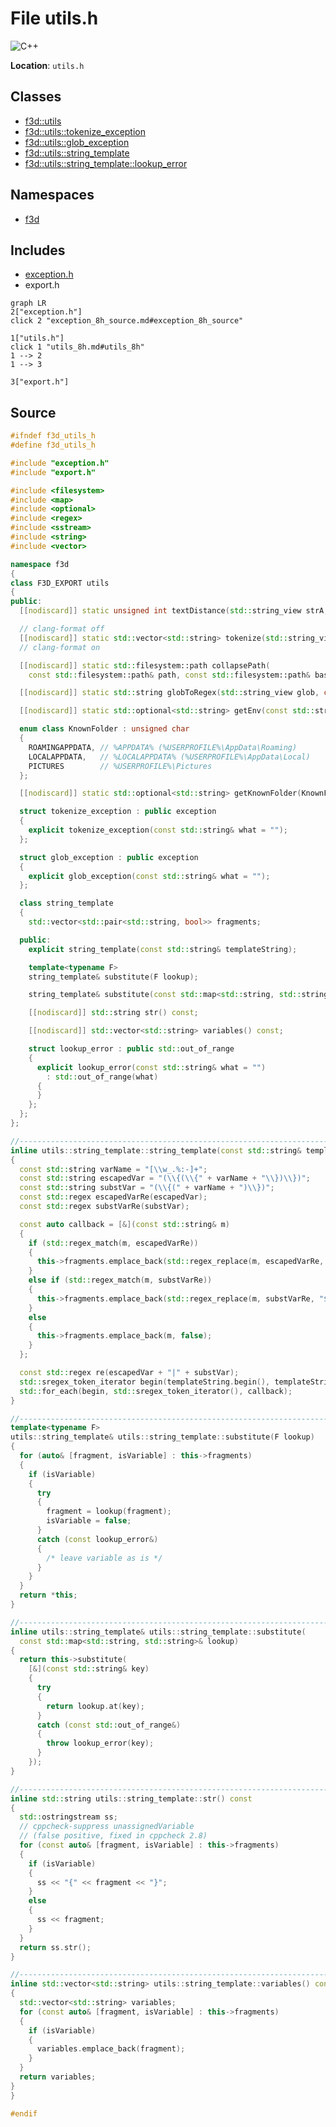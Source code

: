 # File utils.h

![][C++]

**Location**: `utils.h`





## Classes

* [f3d::utils](classf3d_1_1utils.md)
* [f3d::utils::tokenize\_exception](structf3d_1_1utils_1_1tokenize__exception.md)
* [f3d::utils::glob\_exception](structf3d_1_1utils_1_1glob__exception.md)
* [f3d::utils::string\_template](classf3d_1_1utils_1_1string__template.md)
* [f3d::utils::string\_template::lookup\_error](structf3d_1_1utils_1_1string__template_1_1lookup__error.md)

## Namespaces

* [f3d](namespacef3d.md)

## Includes

* [exception.h](exception_8h.md)
* export.h


```mermaid
graph LR
2["exception.h"]
click 2 "exception_8h_source.md#exception_8h_source"

1["utils.h"]
click 1 "utils_8h.md#utils_8h"
1 --> 2
1 --> 3

3["export.h"]

```


## Source


```cpp
#ifndef f3d_utils_h
#define f3d_utils_h

#include "exception.h"
#include "export.h"

#include <filesystem>
#include <map>
#include <optional>
#include <regex>
#include <sstream>
#include <string>
#include <vector>

namespace f3d
{
class F3D_EXPORT utils
{
public:
  [[nodiscard]] static unsigned int textDistance(std::string_view strA, std::string_view strB);

  // clang-format off
  [[nodiscard]] static std::vector<std::string> tokenize(std::string_view str, bool keepComments = true);
  // clang-format on

  [[nodiscard]] static std::filesystem::path collapsePath(
    const std::filesystem::path& path, const std::filesystem::path& baseDirectory = {});

  [[nodiscard]] static std::string globToRegex(std::string_view glob, char pathSeparator = '/');

  [[nodiscard]] static std::optional<std::string> getEnv(const std::string& env);

  enum class KnownFolder : unsigned char
  {
    ROAMINGAPPDATA, // %APPDATA% (%USERPROFILE%\AppData\Roaming)
    LOCALAPPDATA,   // %LOCALAPPDATA% (%USERPROFILE%\AppData\Local)
    PICTURES        // %USERPROFILE%\Pictures
  };

  [[nodiscard]] static std::optional<std::string> getKnownFolder(KnownFolder knownFolder);

  struct tokenize_exception : public exception
  {
    explicit tokenize_exception(const std::string& what = "");
  };

  struct glob_exception : public exception
  {
    explicit glob_exception(const std::string& what = "");
  };

  class string_template
  {
    std::vector<std::pair<std::string, bool>> fragments;

  public:
    explicit string_template(const std::string& templateString);

    template<typename F>
    string_template& substitute(F lookup);

    string_template& substitute(const std::map<std::string, std::string>& lookup);

    [[nodiscard]] std::string str() const;

    [[nodiscard]] std::vector<std::string> variables() const;

    struct lookup_error : public std::out_of_range
    {
      explicit lookup_error(const std::string& what = "")
        : std::out_of_range(what)
      {
      }
    };
  };
};

//------------------------------------------------------------------------------
inline utils::string_template::string_template(const std::string& templateString)
{
  const std::string varName = "[\\w_.%:-]+";
  const std::string escapedVar = "(\\{(\\{" + varName + "\\})\\})";
  const std::string substVar = "(\\{(" + varName + ")\\})";
  const std::regex escapedVarRe(escapedVar);
  const std::regex substVarRe(substVar);

  const auto callback = [&](const std::string& m)
  {
    if (std::regex_match(m, escapedVarRe))
    {
      this->fragments.emplace_back(std::regex_replace(m, escapedVarRe, "$2"), false);
    }
    else if (std::regex_match(m, substVarRe))
    {
      this->fragments.emplace_back(std::regex_replace(m, substVarRe, "$2"), true);
    }
    else
    {
      this->fragments.emplace_back(m, false);
    }
  };

  const std::regex re(escapedVar + "|" + substVar);
  std::sregex_token_iterator begin(templateString.begin(), templateString.end(), re, { -1, 0 });
  std::for_each(begin, std::sregex_token_iterator(), callback);
}

//------------------------------------------------------------------------------
template<typename F>
utils::string_template& utils::string_template::substitute(F lookup)
{
  for (auto& [fragment, isVariable] : this->fragments)
  {
    if (isVariable)
    {
      try
      {
        fragment = lookup(fragment);
        isVariable = false;
      }
      catch (const lookup_error&)
      {
        /* leave variable as is */
      }
    }
  }
  return *this;
}

//------------------------------------------------------------------------------
inline utils::string_template& utils::string_template::substitute(
  const std::map<std::string, std::string>& lookup)
{
  return this->substitute(
    [&](const std::string& key)
    {
      try
      {
        return lookup.at(key);
      }
      catch (const std::out_of_range&)
      {
        throw lookup_error(key);
      }
    });
}

//------------------------------------------------------------------------------
inline std::string utils::string_template::str() const
{
  std::ostringstream ss;
  // cppcheck-suppress unassignedVariable
  // (false positive, fixed in cppcheck 2.8)
  for (const auto& [fragment, isVariable] : this->fragments)
  {
    if (isVariable)
    {
      ss << "{" << fragment << "}";
    }
    else
    {
      ss << fragment;
    }
  }
  return ss.str();
}

//------------------------------------------------------------------------------
inline std::vector<std::string> utils::string_template::variables() const
{
  std::vector<std::string> variables;
  for (const auto& [fragment, isVariable] : this->fragments)
  {
    if (isVariable)
    {
      variables.emplace_back(fragment);
    }
  }
  return variables;
}
}

#endif
```


[public]: https://img.shields.io/badge/-public-brightgreen (public)
[C++]: https://img.shields.io/badge/language-C%2B%2B-blue (C++)
[protected]: https://img.shields.io/badge/-protected-yellow (protected)
[const]: https://img.shields.io/badge/-const-lightblue (const)
[static]: https://img.shields.io/badge/-static-lightgrey (static)
[private]: https://img.shields.io/badge/-private-red (private)